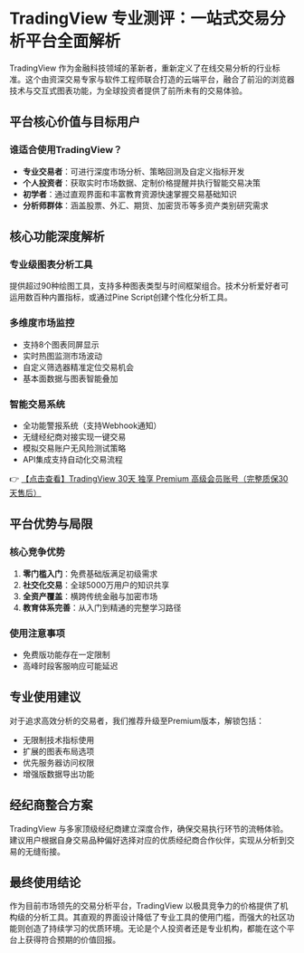 # TradingView 专业测评：一站式交易分析平台全面解析

TradingView 作为金融科技领域的革新者，重新定义了在线交易分析的行业标准。这个由资深交易专家与软件工程师联合打造的云端平台，融合了前沿的浏览器技术与交互式图表功能，为全球投资者提供了前所未有的交易体验。

## 平台核心价值与目标用户

### 谁适合使用TradingView？

- **专业交易者**：可进行深度市场分析、策略回测及自定义指标开发
- **个人投资者**：获取实时市场数据、定制价格提醒并执行智能交易决策
- **初学者**：通过直观界面和丰富教育资源快速掌握交易基础知识
- **分析师群体**：涵盖股票、外汇、期货、加密货币等多资产类别研究需求

## 核心功能深度解析

### 专业级图表分析工具
提供超过90种绘图工具，支持多种图表类型与时间框架组合。技术分析爱好者可运用数百种内置指标，或通过Pine Script创建个性化分析工具。

### 多维度市场监控
- 支持8个图表同屏显示
- 实时热图监测市场波动
- 自定义筛选器精准定位交易机会
- 基本面数据与图表智能叠加

### 智能交易系统
- 全功能警报系统（支持Webhook通知）
- 无缝经纪商对接实现一键交易
- 模拟交易账户无风险测试策略
- API集成支持自动化交易流程

👉 [【点击查看】TradingView 30天 独享 Premium 高级会员账号（完整质保30天售后）](https://bit.ly/TradingView-Pro)

## 平台优势与局限

### 核心竞争优势
1. **零门槛入门**：免费基础版满足初级需求
2. **社交化交易**：全球5000万用户的知识共享
3. **全资产覆盖**：横跨传统金融与加密市场
4. **教育体系完善**：从入门到精通的完整学习路径

### 使用注意事项
- 免费版功能存在一定限制
- 高峰时段客服响应可能延迟

## 专业使用建议

对于追求高效分析的交易者，我们推荐升级至Premium版本，解锁包括：
- 无限制技术指标使用
- 扩展的图表布局选项
- 优先服务器访问权限
- 增强版数据导出功能

## 经纪商整合方案

TradingView 与多家顶级经纪商建立深度合作，确保交易执行环节的流畅体验。建议用户根据自身交易品种偏好选择对应的优质经纪商合作伙伴，实现从分析到交易的无缝衔接。

## 最终使用结论

作为目前市场领先的交易分析平台，TradingView 以极具竞争力的价格提供了机构级的分析工具。其直观的界面设计降低了专业工具的使用门槛，而强大的社区功能则创造了持续学习的优质环境。无论是个人投资者还是专业机构，都能在这个平台上获得符合预期的价值回报。